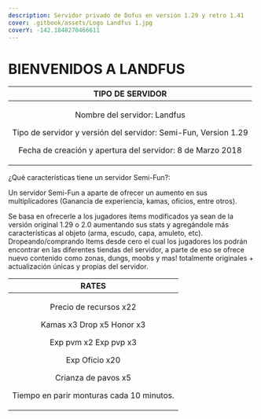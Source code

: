```yaml
---
description: Servidor privado de Dofus en versión 1.29 y retro 1.41
cover: .gitbook/assets/Logo Landfus 1.jpg
coverY: -142.1848270466611
---
```


# BIENVENIDOS A LANDFUS



|                                                                              TIPO DE SERVIDOR                                                                              |
| :------------------------------------------------------------------------------------------------------------------------------------------------------------------------: |
| <p>Nombre del servidor: Landfus</p><p>Tipo de servidor y versión del servidor: Semi-Fun, Version 1.29</p><p>Fecha de creación y apertura del servidor: 8 de Marzo 2018</p> |

¿Qué características tiene un servidor Semi-Fun?:

Un servidor Semi-Fun a aparte de ofrecer un aumento en sus multiplicadores (Ganancia de experiencia, kamas, oficios, entre otros).

Se basa en ofrecerle a los jugadores ítems modificados ya sean de la versión original 1.29 o 2.0 aumentando sus stats y agregándole más características al objeto (arma, escudo, capa, amuleto, etc). Dropeando/comprando Items desde cero el cual los jugadores los podrán encontrar en las diferentes tiendas del servidor, a parte de eso se ofrece nuevo contenido como zonas, dungs, moobs y mas! totalmente originales + actualización únicas y propias del servidor.

|                                                                                           RATES                                                                                          |
| :--------------------------------------------------------------------------------------------------------------------------------------------------------------------------------------: |
| <p>Precio de recursos x22</p><p>Kamas x3 Drop x5 Honor x3</p><p>Exp pvm x2 Exp pvp x3</p><p>Exp Oficio x20</p><p>Crianza de pavos x5</p><p>Tiempo en parir monturas cada 10 minutos.</p> |
